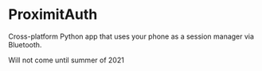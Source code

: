 # ProximitAuth
Cross-platform Python app that uses your phone as a session manager via Bluetooth.

Will not come until summer of 2021
